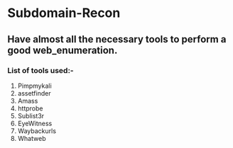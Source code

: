 # Subdomain-Recon

## Have almost all the necessary tools to perform a good web_enumeration.

### List of tools used:-

  1. Pimpmykali
  2. assetfinder
  3. Amass
  4. httprobe
  5. Sublist3r
  6. EyeWitness
  7. Waybackurls
  8. Whatweb
  
